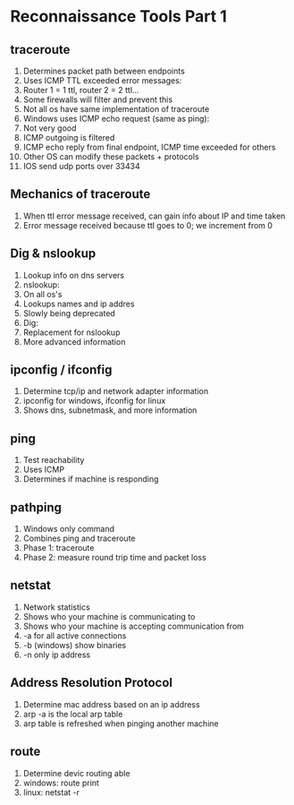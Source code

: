 # Reconnaissance Tools Part 1

## traceroute

1. Determines packet path between endpoints
1. Uses ICMP TTL exceeded error messages:
 1. Router 1 = 1 ttl, router 2 = 2 ttl...
 1. Some firewalls will filter and prevent this
1. Not all os have same implementation of traceroute
1. Windows uses ICMP echo request (same as ping):
 1. Not very good
 1. ICMP outgoing is filtered
 1. ICMP echo reply from final endpoint, ICMP time exceeded for others
1. Other OS can modify these packets + protocols
1. IOS send udp ports over 33434

## Mechanics of traceroute

1. When ttl error message received, can gain info about IP and time taken
1. Error message received because ttl goes to 0; we increment from 0

## Dig & nslookup

1. Lookup info on dns servers
1. nslookup:
 1. On all os's
 1. Lookups names and ip addres
 1. Slowly being deprecated
1. Dig:
 1. Replacement for nslookup
 1. More advanced information

## ipconfig / ifconfig

1. Determine tcp/ip and network adapter information
1. ipconfig for windows, ifconfig for linux
1. Shows dns, subnetmask, and more information

## ping

1. Test reachability
1. Uses ICMP
1. Determines if machine is responding

## pathping

1. Windows only command
1. Combines ping and traceroute
1. Phase 1: traceroute
1. Phase 2: measure round trip time and packet loss

## netstat

1. Network statistics
1. Shows who your machine is communicating to
1. Shows who your machine is accepting communication from
1. -a for all active connections
1. -b (windows) show binaries
1. -n only ip address

## Address Resolution Protocol

1. Determine mac address based on an ip address
1. arp -a is the local arp table
1. arp table is refreshed when pinging another machine

## route

1. Determine devic routing able
1. windows: route print
1. linux: netstat -r
